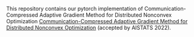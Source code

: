 This repository contains our pytorch implementation of Communication-Compressed Adaptive Gradient Method for Distributed Nonconvex Optimization [Communication-Compressed Adaptive Gradient Method for Distributed Nonconvex Optimization](https://arxiv.org/abs/2111.00705) (accepted by AISTATS 2022).
